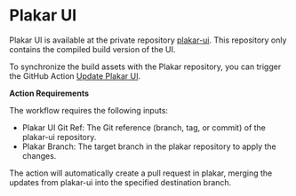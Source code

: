 # Plakar UI

Plakar UI is available at the private repository [plakar-ui](https://github.com/plakarkorp/plakar-ui). This repository only contains the compiled build version of the UI.

To synchronize the build assets with the Plakar repository, you can trigger the GitHub Action [Update Plakar UI](https://github.com/brmzkw/plakar/actions/workflows/update-plakar-ui.yml).

**Action Requirements**

The workflow requires the following inputs:
* Plakar UI Git Ref: The Git reference (branch, tag, or commit) of the plakar-ui repository.
* Plakar Branch: The target branch in the plakar repository to apply the changes.

The action will automatically create a pull request in plakar, merging the updates from plakar-ui into the specified destination branch.